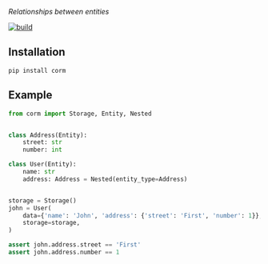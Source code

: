 _Relationships between entities_

[![build](https://github.com/angru/corm/workflows/build/badge.svg)](https://github.com/angru/corm/actions?query=workflow%3Abuild+branch%3Amaster++)

## Installation

`pip install corm`

## Example

```python
from corm import Storage, Entity, Nested


class Address(Entity):
    street: str
    number: int

class User(Entity):
    name: str
    address: Address = Nested(entity_type=Address)


storage = Storage()
john = User(
    data={'name': 'John', 'address': {'street': 'First', 'number': 1}}, 
    storage=storage,
)

assert john.address.street == 'First'
assert john.address.number == 1
```